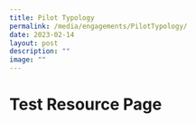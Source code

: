 ```yaml
---
title: Pilot Typology
permalink: /media/engagements/PilotTypology/
date: 2023-02-14
layout: post
description: ""
image: ""
---
```

# Test Resource Page